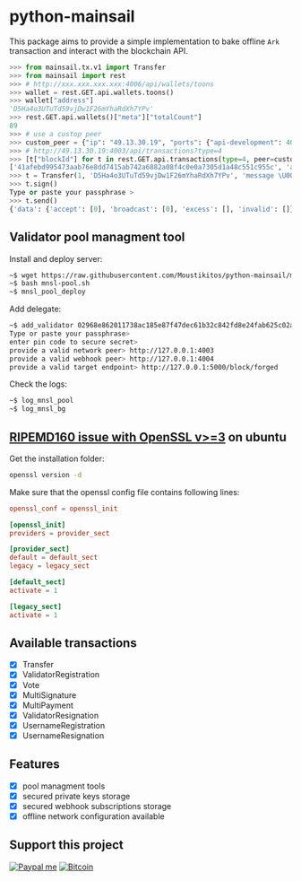# python-mainsail

This package aims to provide a simple implementation to bake offline `Ark`
transaction and interact with the blockchain API.

```python
>>> from mainsail.tx.v1 import Transfer
>>> from mainsail import rest
>>> # http://xxx.xxx.xxx.xxx:4006/api/wallets/toons
>>> wallet = rest.GET.api.wallets.toons()
>>> wallet["address"]
'D5Ha4o3UTuTd59vjDw1F26mYhaRdXh7YPv'
>>> rest.GET.api.wallets()["meta"]["totalCount"]
89
>>> # use a custop peer
>>> custom_peer = {"ip": "49.13.30.19", "ports": {"api-development": 4003}}
>>> # http://49.13.30.19:4003/api/transactions?type=4
>>> [t["blockId"] for t in rest.GET.api.transactions(type=4, peer=custom_peer)["data"]]
['41afebd995473aab76e8dd7415ab742a6882a08f4c0e0a7305d1a48c551c955c', 'aff37ad0288fadc9d5fdec584d1affab2df0021e86cde3ecb2ba263d6deba3cc']
>>> t = Transfer(1, 'D5Ha4o3UTuTd59vjDw1F26mYhaRdXh7YPv', 'message \U0001f919')
>>> t.sign()
Type or paste your passphrase >
>>> t.send()
{'data': {'accept': [0], 'broadcast': [0], 'excess': [], 'invalid': []}}
```

## Validator pool managment tool

Install and deploy server:

```bash
~$ wget https://raw.githubusercontent.com/Moustikitos/python-mainsail/master/mnsl-pool.sh
~$ bash mnsl-pool.sh
~$ mnsl_pool_deploy
```

Add delegate:

```bash
~$ add_validator 02968e862011738ac185e87f47dec61b32c842fd8e24fab625c02a15ad7e2d0f65
Type or paste your passphrase>
enter pin code to secure secret>
provide a valid network peer> http://127.0.0.1:4003
provide a valid webhook peer> http://127.0.0.1:4004
provide a valid target endpoint> http://127.0.0.1:5000/block/forged
```

Check the logs:

```bash
~$ log_mnsl_pool
~$ log_mnsl_bg
```

## [RIPEMD160 issue with OpenSSL v>=3](https://github.com/openssl/openssl/issues/16994) on ubuntu

Get the installation folder:

```bash
openssl version -d
```

Make sure that the openssl config file contains following lines:

```conf
openssl_conf = openssl_init

[openssl_init]
providers = provider_sect

[provider_sect]
default = default_sect
legacy = legacy_sect

[default_sect]
activate = 1

[legacy_sect]
activate = 1
```

## Available transactions

* [x] Transfer
* [x] ValidatorRegistration
* [x] Vote
* [x] MultiSignature
* [x] MultiPayment
* [x] ValidatorResignation
* [x] UsernameRegistration
* [x] UsernameResignation

## Features

* [x] pool managment tools
* [x] secured private keys storage
* [x] secured webhook subscriptions storage
* [x] offline network configuration available

## Support this project

<!-- [![Liberapay receiving](https://img.shields.io/liberapay/goal/Toons?logo=liberapay)](https://liberapay.com/Toons/donate) -->
[![Paypal me](https://img.shields.io/badge/PayPal-toons-00457C?logo=paypal&logoColor=white)](https://paypal.me/toons)
[![Bitcoin](https://img.shields.io/badge/Donate-bc1q6aqr0hfq6shwlaux8a7ydvncw53lk2zynp277x-ff9900?logo=bitcoin)](https://github.com/Moustikitos/python-mainsail/blob/master/docs/img/bc1q6aqr0hfq6shwlaux8a7ydvncw53lk2zynp277x.png)
